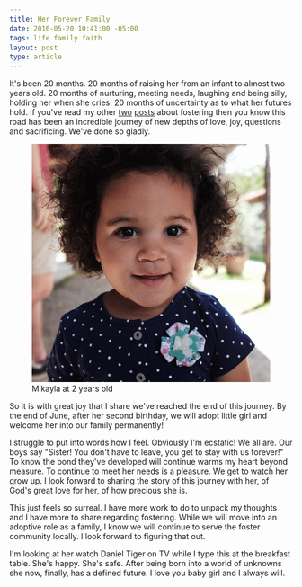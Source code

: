 ```yaml
---
title: Her Forever Family
date: 2016-05-20 10:41:00 -05:00
tags: life family faith
layout: post
type: article
---
```


It's been 20 months. 20 months of raising her from an infant to almost two years old. 20 months of nurturing, meeting needs, laughing and being silly, holding her when she cries. 20 months of uncertainty as to what her futures hold. If you've read my other [two](https://philcoffman.com/2016/02/16/i-am-a-foster-parent.html) [posts](https://philcoffman.com/2016/02/26/answering-my-fostering-questions.html) about fostering then you know this road has been an incredible journey of new depths of love, joy, questions and sacrificing. We've done so gladly.

<figure>
  <img src="/assets/img/posts/11/mikayla.jpg" alt="Mikayla at 2 years old">
  <figcaption>Mikayla at 2 years old</figcaption>
</figure>

So it is with great joy that I share we've reached the end of this journey. By the end of June, after her second birthday, we will adopt little girl and welcome her into our family permanently!

I struggle to put into words how I feel. Obviously I'm ecstatic! We all are. Our boys say "Sister! You don't have to leave, you get to stay with us forever!" To know the bond they've developed will continue warms my heart beyond measure. To continue to meet her needs is a pleasure. We get to watch her grow up. I look forward to sharing the story of this journey with her, of God's great love for her, of how precious she is.

This just feels so surreal. I have more work to do to unpack my thoughts and I have more to share regarding fostering. While we will move into an adoptive role as a family, I know we will continue to serve the foster community locally. I look forward to figuring that out.  

I'm looking at her watch Daniel Tiger on TV while I type this at the breakfast table. She's happy. She's safe. After being born into a world of unknowns she now, finally, has a defined future. I love you baby girl and I always will.
